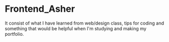 # Frontend_Asher
It consist of what I have learned from web/design class, tips for coding and something that would be helpful when I'm studying and making my portfolio.  
